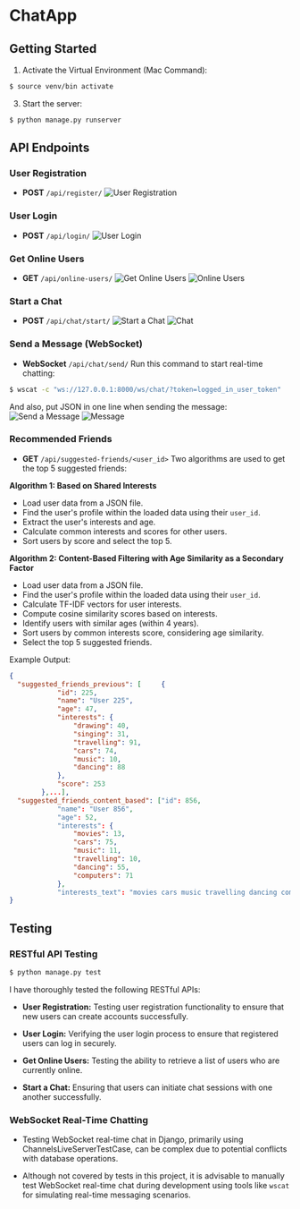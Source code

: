 # ChatApp

## Getting Started
1. Activate the Virtual Environment (Mac Command):
 ```bash
$ source venv/bin activate
``` 

3. Start the server:
```bash
$ python manage.py runserver
```


## API Endpoints

### User Registration
- **POST** `/api/register/`
![User Registration](https://github.com/gulshantelkar/ChatApp/assets/99161604/a4364490-75bd-4c75-838a-acd9aed73b96)

### User Login
- **POST** `/api/login/`
![User Login](https://github.com/gulshantelkar/ChatApp/assets/99161604/135c6f52-a036-43f7-86d3-d704bd22f606)

### Get Online Users
- **GET** `/api/online-users/`
![Get Online Users](https://github.com/gulshantelkar/ChatApp/assets/99161604/1f49cf10-4b67-430f-9628-47f7528b3f75)
![Online Users](https://github.com/gulshantelkar/ChatApp/assets/99161604/b10526ab-039b-46cc-87b7-84fd40686d05)

### Start a Chat
- **POST** `/api/chat/start/`
![Start a Chat](https://github.com/gulshantelkar/ChatApp/assets/99161604/062c6e48-eddf-4db4-9c60-56219b4cf901)
![Chat](https://github.com/gulshantelkar/ChatApp/assets/99161604/345ca1c1-e24d-4e44-8ae4-f7d227e6573f)

### Send a Message (WebSocket)
- **WebSocket** `/api/chat/send/`
Run this command to start real-time chatting:
```bash
$ wscat -c "ws://127.0.0.1:8000/ws/chat/?token=logged_in_user_token"
```


And also, put JSON in one line when sending the message:
![Send a Message](https://github.com/gulshantelkar/ChatApp/assets/99161604/3bab19f8-2277-4adf-bc49-1f26952936cd)
![Message](https://github.com/gulshantelkar/ChatApp/assets/99161604/494a2a24-0909-4b36-aee3-6dd0b0a88023)

### Recommended Friends
- **GET** `/api/suggested-friends/<user_id>`
Two algorithms are used to get the top 5 suggested friends:

**Algorithm 1: Based on Shared Interests**
- Load user data from a JSON file.
- Find the user's profile within the loaded data using their `user_id`.
- Extract the user's interests and age.
- Calculate common interests and scores for other users.
- Sort users by score and select the top 5.

**Algorithm 2: Content-Based Filtering with Age Similarity as a Secondary Factor**
- Load user data from a JSON file.
- Find the user's profile within the loaded data using their `user_id`.
- Calculate TF-IDF vectors for user interests.
- Compute cosine similarity scores based on interests.
- Identify users with similar ages (within 4 years).
- Sort users by common interests score, considering age similarity.
- Select the top 5 suggested friends.

Example Output:
```json
{
  "suggested_friends_previous": [     {
            "id": 225,
            "name": "User 225",
            "age": 47,
            "interests": {
                "drawing": 40,
                "singing": 31,
                "travelling": 91,
                "cars": 74,
                "music": 10,
                "dancing": 88
            },
            "score": 253
        },...],
  "suggested_friends_content_based": ["id": 856,
            "name": "User 856",
            "age": 52,
            "interests": {
                "movies": 13,
                "cars": 75,
                "music": 11,
                "travelling": 10,
                "dancing": 55,
                "computers": 71
            },
            "interests_text": "movies cars music travelling dancing computers"...]
}
```
## Testing

### RESTful API Testing
 ```bash
$ python manage.py test
``` 

I have thoroughly tested the following RESTful APIs:

- **User Registration:** Testing user registration functionality to ensure that new users can create accounts successfully.

- **User Login:** Verifying the user login process to ensure that registered users can log in securely.

- **Get Online Users:** Testing the ability to retrieve a list of users who are currently online.

- **Start a Chat:** Ensuring that users can initiate chat sessions with one another successfully.


### WebSocket Real-Time Chatting

- Testing WebSocket real-time chat in Django, primarily using ChannelsLiveServerTestCase, can be complex due to potential conflicts with database operations.

- Although not covered by tests in this project, it is advisable to manually test WebSocket real-time chat during development using tools like `wscat` for simulating real-time messaging scenarios.



